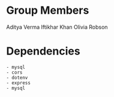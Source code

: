 # Group Members

Aditya Verma 
Iftikhar Khan
Olivia Robson

# Dependencies 

    - mysql
    - cors
    - dotenv
    - express
    - mysql
